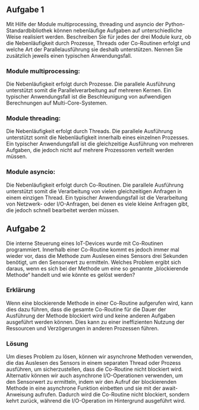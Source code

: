 ## Aufgabe 1
Mit Hilfe der Module multiprocessing, threading und asyncio der Python-Standardbibliothek können nebenläufige Aufgaben auf unterschiedliche Weise realisiert werden. Beschreiben Sie für jedes der drei Module kurz, ob die Nebenläufigkeit durch Prozesse, Threads oder Co-Routinen erfolgt und welche Art der Parallelausführung sie deshalb unterstützen. Nennen Sie zusätzlich jeweils einen typischen Anwendungsfall.
### Module multiprocessing:
Die Nebenläufigkeit erfolgt durch Prozesse. Die parallele Ausführung unterstützt somit die Parallelverarbeitung auf mehreren Kernen. Ein typischer Anwendungsfall ist die Beschleunigung von aufwendigen Berechnungen auf Multi-Core-Systemen.

### Module threading:
Die Nebenläufigkeit erfolgt durch Threads. Die parallele Ausführung unterstützt somit die Nebenläufigkeit innerhalb eines einzelnen Prozesses. Ein typischer Anwendungsfall ist die gleichzeitige Ausführung von mehreren Aufgaben, die jedoch nicht auf mehrere Prozessoren verteilt werden müssen.

### Module asyncio:
Die Nebenläufigkeit erfolgt durch Co-Routinen. Die parallele Ausführung unterstützt somit die Verarbeitung von vielen gleichzeitigen Anfragen in einem einzigen Thread. Ein typischer Anwendungsfall ist die Verarbeitung von Netzwerk- oder I/O-Anfragen, bei denen es viele kleine Anfragen gibt, die jedoch schnell bearbeitet werden müssen.
## Aufgabe 2
Die interne Steuerung eines IoT-Devices wurde mit Co-Routinen programmiert. Innerhalb einer Co-Routine kommt es jedoch immer mal wieder vor, dass die Methode zum Auslesen eines Sensors drei Sekunden benötigt, um den Sensorwert zu ermitteln. Welches Problem ergibt sich daraus, wenn es sich bei der Methode um eine so genannte „blockierende Methode“ handelt und wie könnte es gelöst werden?
### Erklärung 
Wenn eine blockierende Methode in einer Co-Routine aufgerufen wird, kann dies dazu führen, dass die gesamte Co-Routine für die Dauer der Ausführung der Methode blockiert wird und keine anderen Aufgaben ausgeführt werden können. Dies kann zu einer ineffizienten Nutzung der Ressourcen und Verzögerungen in anderen Prozessen führen.

### Lösung
Um dieses Problem zu lösen, können wir asynchrone Methoden verwenden, die das Auslesen des Sensors in einem separaten Thread oder Prozess ausführen, um sicherzustellen, dass die Co-Routine nicht blockiert wird. Alternativ können wir auch asynchrone I/O-Operationen verwenden, um den Sensorwert zu ermitteln, indem wir den Aufruf der blockierenden Methode in eine asynchrone Funktion einbetten und sie mit der await-Anweisung aufrufen. Dadurch wird die Co-Routine nicht blockiert, sondern kehrt zurück, während die I/O-Operation im Hintergrund ausgeführt wird.
